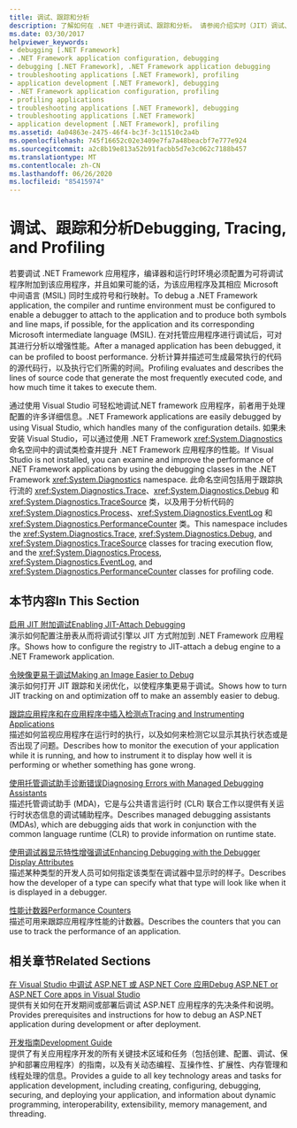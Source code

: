 ```yaml
---
title: 调试、跟踪和分析
description: 了解如何在 .NET 中进行调试、跟踪和分析。 请参阅介绍实时（JIT）调试、跟踪和检测应用程序等文章。
ms.date: 03/30/2017
helpviewer_keywords:
- debugging [.NET Framework]
- .NET Framework application configuration, debugging
- debugging [.NET Framework], .NET Framework application debugging
- troubleshooting applications [.NET Framework], profiling
- application development [.NET Framework], debugging
- .NET Framework application configuration, profiling
- profiling applications
- troubleshooting applications [.NET Framework], debugging
- troubleshooting applications [.NET Framework]
- application development [.NET Framework], profiling
ms.assetid: 4a04863e-2475-46f4-bc3f-3c11510c2a4b
ms.openlocfilehash: 745f16652c02e3409e7fa7a48beacbf7e777e924
ms.sourcegitcommit: a2c8b19e813a52b91facbb5d7e3c062c7188b457
ms.translationtype: MT
ms.contentlocale: zh-CN
ms.lasthandoff: 06/26/2020
ms.locfileid: "85415974"
---
```

# <a name="debugging-tracing-and-profiling"></a><span data-ttu-id="14159-104">调试、跟踪和分析</span><span class="sxs-lookup"><span data-stu-id="14159-104">Debugging, Tracing, and Profiling</span></span>
<span data-ttu-id="14159-105">若要调试 .NET Framework 应用程序，编译器和运行时环境必须配置为可将调试程序附加到该应用程序，并且如果可能的话，为该应用程序及其相应 Microsoft 中间语言 (MSIL) 同时生成符号和行映射。</span><span class="sxs-lookup"><span data-stu-id="14159-105">To debug a .NET Framework application, the compiler and runtime environment must be configured to enable a debugger to attach to the application and to produce both symbols and line maps, if possible, for the application and its corresponding Microsoft intermediate language (MSIL).</span></span> <span data-ttu-id="14159-106">在对托管应用程序进行调试后，可对其进行分析以增强性能。</span><span class="sxs-lookup"><span data-stu-id="14159-106">After a managed application has been debugged, it can be profiled to boost performance.</span></span> <span data-ttu-id="14159-107">分析计算并描述可生成最常执行的代码的源代码行，以及执行它们所需的时间。</span><span class="sxs-lookup"><span data-stu-id="14159-107">Profiling evaluates and describes the lines of source code that generate the most frequently executed code, and how much time it takes to execute them.</span></span>  
  
 <span data-ttu-id="14159-108">通过使用 Visual Studio 可轻松地调试.NET framework 应用程序，前者用于处理配置的许多详细信息。</span><span class="sxs-lookup"><span data-stu-id="14159-108">.NET Framework applications are easily debugged by using Visual Studio, which handles many of the configuration details.</span></span> <span data-ttu-id="14159-109">如果未安装 Visual Studio，可以通过使用 .NET Framework <xref:System.Diagnostics> 命名空间中的调试类检查并提升 .NET Framework 应用程序的性能。</span><span class="sxs-lookup"><span data-stu-id="14159-109">If Visual Studio is not installed, you can examine and improve the performance of .NET Framework applications by using the debugging classes in the .NET Framework <xref:System.Diagnostics> namespace.</span></span> <span data-ttu-id="14159-110">此命名空间包括用于跟踪执行流的 <xref:System.Diagnostics.Trace>、<xref:System.Diagnostics.Debug> 和 <xref:System.Diagnostics.TraceSource> 类，以及用于分析代码的 <xref:System.Diagnostics.Process>、<xref:System.Diagnostics.EventLog> 和 <xref:System.Diagnostics.PerformanceCounter> 类。</span><span class="sxs-lookup"><span data-stu-id="14159-110">This namespace includes the <xref:System.Diagnostics.Trace>, <xref:System.Diagnostics.Debug>, and <xref:System.Diagnostics.TraceSource> classes for tracing execution flow, and the <xref:System.Diagnostics.Process>, <xref:System.Diagnostics.EventLog>, and <xref:System.Diagnostics.PerformanceCounter> classes for profiling code.</span></span>  
  
## <a name="in-this-section"></a><span data-ttu-id="14159-111">本节内容</span><span class="sxs-lookup"><span data-stu-id="14159-111">In This Section</span></span>  
 [<span data-ttu-id="14159-112">启用 JIT 附加调试</span><span class="sxs-lookup"><span data-stu-id="14159-112">Enabling JIT-Attach Debugging</span></span>](enabling-jit-attach-debugging.md)  
 <span data-ttu-id="14159-113">演示如何配置注册表从而将调试引擎以 JIT 方式附加到 .NET Framework 应用程序。</span><span class="sxs-lookup"><span data-stu-id="14159-113">Shows how to configure the registry to JIT-attach a debug engine to a .NET Framework application.</span></span>  
  
 [<span data-ttu-id="14159-114">令映像更易于调试</span><span class="sxs-lookup"><span data-stu-id="14159-114">Making an Image Easier to Debug</span></span>](making-an-image-easier-to-debug.md)  
 <span data-ttu-id="14159-115">演示如何打开 JIT 跟踪和关闭优化，以使程序集更易于调试。</span><span class="sxs-lookup"><span data-stu-id="14159-115">Shows how to turn JIT tracking on and optimization off to make an assembly easier to debug.</span></span>  
  
 [<span data-ttu-id="14159-116">跟踪应用程序和在应用程序中插入检测点</span><span class="sxs-lookup"><span data-stu-id="14159-116">Tracing and Instrumenting Applications</span></span>](tracing-and-instrumenting-applications.md)  
 <span data-ttu-id="14159-117">描述如何监视应用程序在运行时的执行，以及如何来检测它以显示其执行状态或是否出现了问题。</span><span class="sxs-lookup"><span data-stu-id="14159-117">Describes how to monitor the execution of your application while it is running, and how to instrument it to display how well it is performing or whether something has gone wrong.</span></span>  
  
 [<span data-ttu-id="14159-118">使用托管调试助手诊断错误</span><span class="sxs-lookup"><span data-stu-id="14159-118">Diagnosing Errors with Managed Debugging Assistants</span></span>](diagnosing-errors-with-managed-debugging-assistants.md)  
 <span data-ttu-id="14159-119">描述托管调试助手 (MDA)，它是与公共语言运行时 (CLR) 联合工作以提供有关运行时状态信息的调试辅助程序。</span><span class="sxs-lookup"><span data-stu-id="14159-119">Describes managed debugging assistants (MDAs), which are debugging aids that work in conjunction with the common language runtime (CLR) to provide information on runtime state.</span></span>  
  
 [<span data-ttu-id="14159-120">使用调试器显示特性增强调试</span><span class="sxs-lookup"><span data-stu-id="14159-120">Enhancing Debugging with the Debugger Display Attributes</span></span>](enhancing-debugging-with-the-debugger-display-attributes.md)  
 <span data-ttu-id="14159-121">描述某种类型的开发人员可如何指定该类型在调试器中显示时的样子。</span><span class="sxs-lookup"><span data-stu-id="14159-121">Describes how the developer of a type can specify what that type will look like when it is displayed in a debugger.</span></span>  
  
 [<span data-ttu-id="14159-122">性能计数器</span><span class="sxs-lookup"><span data-stu-id="14159-122">Performance Counters</span></span>](performance-counters.md)  
 <span data-ttu-id="14159-123">描述可用来跟踪应用程序性能的计数器。</span><span class="sxs-lookup"><span data-stu-id="14159-123">Describes the counters that you can use to track the performance of an application.</span></span>  
  
## <a name="related-sections"></a><span data-ttu-id="14159-124">相关章节</span><span class="sxs-lookup"><span data-stu-id="14159-124">Related Sections</span></span>  
 [<span data-ttu-id="14159-125">在 Visual Studio 中调试 ASP.NET 或 ASP.NET Core 应用</span><span class="sxs-lookup"><span data-stu-id="14159-125">Debug ASP.NET or ASP.NET Core apps in Visual Studio</span></span>](/visualstudio/debugger/how-to-enable-debugging-for-aspnet-applications)  
 <span data-ttu-id="14159-126">提供有关如何在开发期间或部署后调试 ASP.NET 应用程序的先决条件和说明。</span><span class="sxs-lookup"><span data-stu-id="14159-126">Provides prerequisites and instructions for how to debug an ASP.NET application during development or after deployment.</span></span>  
  
 [<span data-ttu-id="14159-127">开发指南</span><span class="sxs-lookup"><span data-stu-id="14159-127">Development Guide</span></span>](../development-guide.md)  
 <span data-ttu-id="14159-128">提供了有关应用程序开发的所有关键技术区域和任务（包括创建、配置、调试、保护和部署应用程序）的指南，以及有关动态编程、互操作性、扩展性、内存管理和线程处理的信息。</span><span class="sxs-lookup"><span data-stu-id="14159-128">Provides a guide to all key technology areas and tasks for application development, including creating, configuring, debugging, securing, and deploying your application, and information about dynamic programming, interoperability, extensibility, memory management, and threading.</span></span>
